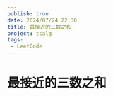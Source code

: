```yaml
---
publish: true
date: 2024/07/24 22:30
title: 最接近的三数之和
project: tsalg
tags:
 - LeetCode
---
```


# 最接近的三数之和
